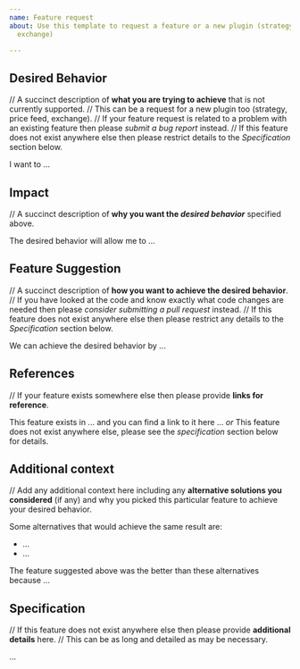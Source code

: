 ```yaml
---
name: Feature request
about: Use this template to request a feature or a new plugin (strategy, priceFeed,
  exchange)

---
```


## Desired Behavior
// A succinct description of **what you are trying to achieve** that is not currently supported.
// This can be a request for a new plugin too (strategy, price feed, exchange).
// If your feature request is related to a problem with an existing feature then please _submit a bug report_ instead.
// If this feature does not exist anywhere else then please restrict details to the _Specification_ section below.

I want to ...

## Impact
// A succinct description of **why you want the _desired behavior_** specified above.

The desired behavior will allow me to ...

## Feature Suggestion
// A succinct description of **how you want to achieve the desired behavior**.
// If you have looked at the code and know exactly what code changes are needed then please _consider submitting a pull request_ instead.
// If this feature does not exist anywhere else then please restrict any details to the _Specification_ section below.

We can achieve the desired behavior by ...

## References
// If your feature exists somewhere else then please provide **links for reference**.

This feature exists in ... and you can find a link to it here ...
_or_
This feature does not exist anywhere else, please see the _specification_ section below for details.

## Additional context
// Add any additional context here including any **alternative solutions you considered** (if any) and why you picked this particular feature to achieve your desired behavior.

Some alternatives that would achieve the same result are:
- ...
- ...

The feature suggested above was the better than these alternatives because ...

## Specification
// If this feature does not exist anywhere else then please provide **additional details** here.
// This can be as long and detailed as may be necessary.

...
